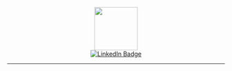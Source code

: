<div id = "header" align = "center">
  <img src = "https://i.giphy.com/media/v1.Y2lkPTc5MGI3NjExOWQ0NHllbWtmaG5hOXc4NmpveTI4MmhmbDNieTBkbWg1cnFrczI5NyZlcD12MV9pbnRlcm5hbF9naWZfYnlfaWQmY3Q9cw/MKrnZRMTqSt76jFZk7/giphy.gif" width = 100/>
  
  <div id = "badges">
    <a href = "https://www.linkedin.com/in/brian-sida/">
      <img src= "https://img.shields.io/badge/LinkedIn-blue?style=for-the-badge&logo=linkedin&logoColor=white" alt= "LinkedIn Badge"/>
    </a>
  </div>
  
  <img src="https://komarev.com/ghpvc/?username=TapJc&style=flat-square&color=blue" alt=""/>
</div>

---
<!--
**TapJc/TapJc** is a ✨ _special_ ✨ repository because its `README.md` (this file) appears on your GitHub profile.

Here are some ideas to get you started:

- 🔭 I’m currently working on ...
- 🌱 I’m currently learning ...
- 👯 I’m looking to collaborate on ...
- 🤔 I’m looking for help with ...
- 💬 Ask me about ...
- 📫 How to reach me: ...
- 😄 Pronouns: ...
- ⚡ Fun fact: ...
-->
